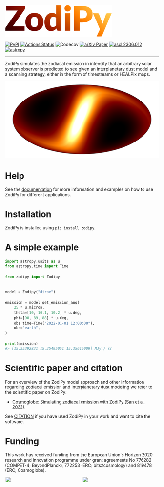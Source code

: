 
<img src="docs/img/zodipy_logo.png" width="350">

[![PyPI](https://img.shields.io/pypi/v/zodipy.svg?logo=python&style=flat-square)](https://pypi.org/project/zodipy)
[![Actions Status](https://img.shields.io/github/actions/workflow/status/Cosmoglobe/Zodipy/tests.yml?branch=main&logo=github&style=flat-square)](https://github.com/Cosmoglobe/Zodipy/actions)
![Codecov](https://img.shields.io/codecov/c/github/Cosmoglobe/zodipy?token=VZP9L79EUJ&style=flat-square&logo=codecov)
[![arXiv Paper](https://img.shields.io/badge/arXiv-2205.12962-green?style=flat-square&logo=arxiv)](https://arxiv.org/abs/2205.12962)
[![ascl:2306.012](https://img.shields.io/badge/ascl-2306.012-blue.svg?colorB=262255&style=flat-square)](https://ascl.net/2306.012)
[![astropy](http://img.shields.io/badge/powered%20by-AstroPy-orange.svg?style=flat-square)](http://www.astropy.org/)

---


ZodiPy simulates the zodiacal emission in intensity that an arbitrary solar system observer is predicted to see given an interplanetary dust model and a scanning strategy, either in the form of timestreams or HEALPix maps.

![plot](docs/img/zodipy_map.png)

# Help
See the [documentation](https://cosmoglobe.github.io/zodipy/) for more information and examples on how to use ZodiPy for different applications.

# Installation
ZodiPy is installed using `pip install zodipy`.

# A simple example
```python
import astropy.units as u
from astropy.time import Time

from zodipy import Zodipy


model = Zodipy("dirbe")

emission = model.get_emission_ang(
    25 * u.micron,
    theta=[10, 10.1, 10.2] * u.deg,
    phi=[90, 89, 88] * u.deg,
    obs_time=Time("2022-01-01 12:00:00"),
    obs="earth",
)

print(emission)
#> [15.35392831 15.35495051 15.35616009] MJy / sr
```

# Scientific paper and citation
For an overview of the ZodiPy model approach and other information regarding zodiacal emission and interplanetary dust modeling we refer to the scientific paper on ZodiPy:
- [Cosmoglobe: Simulating zodiacal emission with ZodiPy (San et al. 2022)](https://arxiv.org/abs/2205.12962). 

See [CITATION](https://github.com/Cosmoglobe/zodipy/blob/dev/CITATION.bib) if you have used ZodiPy in your work and want to cite the software.

# Funding
This work has received funding from the European Union's Horizon 2020 research and innovation programme under grant agreements No 776282 (COMPET-4; BeyondPlanck), 772253 (ERC; bits2cosmology) and 819478 (ERC; Cosmoglobe).


<div style="display: flex; flex-direction: row; justify-content: space-evenly">
    <img style="width: 49%; height: auto; max-width: 500px; align-self: center" src="https://user-images.githubusercontent.com/28634670/170697040-d5ec2935-29d0-4847-8999-9bc4eaa59e56.jpeg"> 
    &nbsp; 
    <img style="width: 49%; height: auto; max-width: 500px; align-self: center" src="https://user-images.githubusercontent.com/28634670/170697140-b010aa69-9f9a-44c0-b702-8a05ec0b6d3e.jpeg">
</div>
